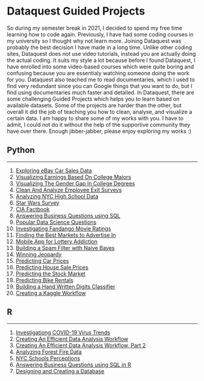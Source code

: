# Dataquest Guided Projects

So during my semester break in 2021, I decided to spend my free time learning how to code again. Previously, I have had some coding courses in my university so I thought why not learn more. Joining Dataquest was probably the best decision I have made in a long time. Unlike other coding sites, Dataquest does not use video tutorials, instead you are actually doing the actual coding. It suits my style a lot because before I found Dataquest, I have enrolled into some video-based courses which were quite boring and confusing because you are essentialy watching someone doing the work for you. Dataquest also teached me to read documentaries, which I used to find very redundant since you can Google things that you want to do, but I find using documentaries much faster and detailed.
In Dataquest, there are some challenging Guided Projects which helps you to learn based on available datasets. Some of the projects are harder than the other, but overall it did the job of teaching you how to clean, analyse, and visualize a certain data. I am happy to share some of my works with you. I have to admit, I could not do it without the help of the supportive community they have over there.
Enough jibber-jabber, please enjoy exploring my works :)

## Python
---
1. [Exploring eBay Car Sales Data](https://github.com/dennisjooo/dqguidedprojects/tree/main/Exploring%20eBay%20Car%20Sales%20Data/Exploring%20eBay%20Car%20Sales%20Data.ipynb)
2. [Visualizing Earnings Based On College Majors](https://github.com/dennisjooo/dqguidedprojects/tree/main/Visualizing%20Earnings%20Based%20On%20College%20Majors/Visualizing%20Earnings%20Based%20On%20College%20Majors.ipynb)
3. [Visualizing The Gender Gap In College Degrees](https://github.com/dennisjooo/dqguidedprojects/tree/main/Visualizing%20The%20Gender%20Gap%20In%20College%20Degrees/Visualizing%20The%20Gender%20Gap%20In%20College%20Degrees.ipynb)
4. [Clean And Analyze Employee Exit Surveys](https://github.com/dennisjooo/dqguidedprojects/blob/main/Clean%20And%20Analyze%20Employee%20Exit%20Surveys/Clean%20And%20Analyze%20Employee%20Exit%20Surveys.ipynb)
5. [Analyzing NYC High School Data](https://github.com/dennisjooo/dqguidedprojects/blob/main/Analyzing%20NYC%20High%20School%20Data/Schools.ipynb)
6. [Star Wars Survey](https://github.com/dennisjooo/dqguidedprojects/blob/main/Star%20Wars%20Survey/Star%20Wars.ipynb)
7. [CIA Factbook](https://github.com/dennisjooo/dqguidedprojects/blob/main/CIA%20Factbook/Analyzing%20CIA%20Factbook%20Data%20Using%20SQL.ipynb)
8. [Answering Business Questions using SQL](https://github.com/dennisjooo/dqguidedprojects/blob/main/Answering%20Business%20Questions%20using%20SQL/Answering%20Business%20Questions%20using%20SQL.ipynb)
9. [Popular Data Science Questions](https://github.com/dennisjooo/dqguidedprojects/blob/main/Popular%20Data%20Science%20Questions/Popular%20Data%20Science%20Questions.ipynb)
10. [Investigating Fandango Movie Ratings](https://github.com/dennisjooo/dqguidedprojects/tree/main/Investigating%20Fandango%20Movie%20Ratings/Investigating%20Fandango%20Movie%20Ratings.ipynb)
11. [Finding the Best Markets to Advertise In](https://github.com/dennisjooo/dqguidedprojects/tree/main/Finding%20the%20Best%20Markets%20to%20Advertise%20In/Finding%20the%20Best%20Markets%20to%20Advertise%20In.ipynb)
12. [Mobile App for Lottery Addiction](https://github.com/dennisjooo/dqguidedprojects/tree/main/Mobile%20App%20for%20Lottery%20Addiction/Mobile%20App%20for%20Lottery%20Addiction.ipynb)
13. [Building a Spam Filter with Naive Bayes](https://github.com/dennisjooo/dqguidedprojects/tree/main/Building%20a%20Spam%20Filter%20with%20Naive%20Bayes/Building%20a%20Spam%20Filter%20with%20Naive%20Bayes.ipynb)
14. [Winning Jeopardy](https://github.com/dennisjooo/dqguidedprojects/tree/main/Winning%20Jeopardy/Winning%20Jeopardy.ipynb)
15. [Predicting Car Prices](https://github.com/dennisjooo/dqguidedprojects/tree/main/Predicting%20Car%20Prices/Predicting%20Car%20Prices.ipynb)
16. [Predicting House Sale Prices](https://github.com/dennisjooo/dqguidedprojects/tree/main/Predicting%20House%20Sale%20Prices/Predicting%20House%20Sale%20Prices.ipynb)
17. [Predicting the Stock Market](https://github.com/dennisjooo/dqguidedprojects/tree/main/Predicting%20the%20Stock%20Market/Predicting%20the%20stock%20market.ipynb)
18. [Predicting Bike Rentals](https://github.com/dennisjooo/dq-guided-project/blob/main/Predicting%20Bike%20Rentals/Predicting%20Bike%20Rentals.ipynb)
19. [Building a Hand Written Digits Classifier](https://github.com/dennisjooo/dq-guided-project/blob/main/Building%20A%20Handwritten%20Digits%20Classifier/Building%20A%20Handwritten%20Digits%20Classifier.ipynb)
20. [Creating a Kaggle Workflow](https://github.com/dennisjooo/dq-guided-project/blob/main/Creating%20a%20Kaggle%20Workflow/Creating%20a%20Kaggle%20Workflow.ipynb)

## R
---
1. [Investigationg COVID-19 Virus Trends](https://github.com/dennisjooo/dq-guided-project/blob/main/Investigating%20COVID-19%20Virus%20Trends/Investigating%20COVID-19%20Virus%20Trends.Rmd)
2. [Creating An Efficient Data Analysis Workflow](https://github.com/dennisjooo/dq-guided-project/blob/main/Creating%20An%20Efficient%20Data%20Analysis%20Workflow/Creating%20An%20Efficient%20Data%20Analysis%20Workflow.Rmd)
3. [Creating An Efficient Data Analysis Workflow, Part 2](https://github.com/dennisjooo/dq-guided-project/blob/main/Creating%20An%20Efficient%20Data%20Analysis%20Workflow%2C%20Part%202/Creating%20An%20Efficient%20Data%20Analysis%20Workflow%2C%20Part%202.Rmd)
4. [Analyzing Forest Fire Data](https://github.com/dennisjooo/dq-guided-project/blob/main/Analyzing%20Forest%20Fire%20Data/Analyzing%20Forest%20Fire%20Data.Rmd)
5. [NYC Schools Perceptions](https://github.com/dennisjooo/dq-guided-project/blob/main/NYC%20Schools%20Perceptions/NYC%20Schools%20Perceptions.Rmd)
6. [Answering Business Questions using SQL in R](https://github.com/dennisjooo/dq-guided-project/blob/main/Answering%20Business%20Questions%20using%20SQL%20in%20R/Answering%20Business%20Questions%20using%20SQL.Rmd)
7. [Designing and Creating a Database](https://github.com/dennisjooo/dq-guided-project/blob/main/Designing%20and%20Creating%20a%20Database/Designing%20and%20Creating%20a%20Database.Rmd)
